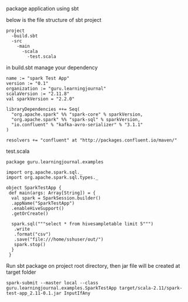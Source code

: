 package application using sbt 

below is the file structure of sbt project 
```
project
  -build.sbt
  -src
    -main
      -scala
        -test.scala
```

in build.sbt manage your dependency 
```
name := "spark Test App"
version := "0.1"
organization := "guru.learningjournal"
scalaVersion := "2.11.8"
val sparkVersion = "2.2.0"

libraryDependencies ++= Seq(
  "org.apache.spark" %% "spark-core" % sparkVersion,
  "org.apache.spark" %% "spark-sql" % sparkVersion,
  "io.confluent" % "kafka-avro-serializer" % "3.1.1"
)

resolvers += "confluent" at "http://packages.confluent.io/maven/"
```

test.scala
```
package guru.learningjournal.examples

import org.apache.spark.sql._
import org.apache.spark.sql.types._

object SparkTestApp {
 def main(args: Array[String]) = {
  val spark = SparkSession.builder()
  .appName("SparkTestApp")
  .enableHiveSupport()
  .getOrCreate()

  spark.sql("""select * from hivesampletable limit 5""")
   .write
   .format("csv")
   .save("file:///home/sshuser/out/")
   spark.stop()
  }
 }

```

Run sbt package on project root directory, then jar file will be created at target folder

```
spark-submit --master local --class guru.learningjournal.examples.SparkTestApp target/scala-2.11/spark-test-app_2.11-0.1.jar InputIfAny
```

